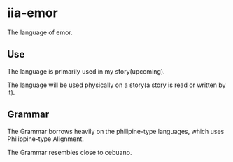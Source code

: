 # iia-emor
The language of emor.

## Use

The language is primarily used in my story(upcoming).

The language will be used physically on a story(a story is read or written by it).

## Grammar

The Grammar borrows heavily on the philipine-type languages, which uses Philippine-type Alignment.

The Grammar resembles close to cebuano.


